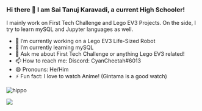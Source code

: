 ### Hi there 👋 I am Sai Tanuj Karavadi, a current High Schooler!

I mainly work on First Tech Challenge and Lego EV3 Projects. On the side, I try to learn mySQL and Jupyter languages as well. 

- 🔭 I’m currently working on a Lego EV3 Life-Sized Robot 
- 🌱 I’m currently learning mySQL
- 💬 Ask me about First Tech Challenge or anything Lego EV3 related!
- 📫 How to reach me: Discord: CyanCheetah#6013
- 😄 Pronouns: He/Him
- ⚡ Fun fact: I love to watch Anime! (Gintama is a good watch)

![hippo](https://i.pinimg.com/originals/ba/3e/74/ba3e74fca9813417524309b7d89c5f2f.gif)


![](https://komarev.com/ghpvc/?username=CyanCheetah&color=blue)
<!--
**CyanCheetah/CyanCheetah** is a ✨ _special_ ✨ repository because its `README.md` (this file) appears on your GitHub profile.

Here are some ideas to get you started:

- 🔭 I’m currently working on ...
- 🌱 I’m currently learning ...
- 👯 I’m looking to collaborate on ...
- 🤔 I’m looking for help with ...
- 💬 Ask me about ...
- 📫 How to reach me: ...
- 😄 Pronouns: ...
- ⚡ Fun fact: ...
-->
